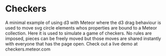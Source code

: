 # Checkers

A minimal example of using d3 with Meteor where the d3 drag behaviour is used to move svg circle elements whos properties are bound to a Meteor collection.
Here it is used to simulate a game of checkers. No rules are imposed, pieces can be freely moved but those moves are shared instantly with everyone that has the page open. Check out a live demo at checkers.meteor.com

